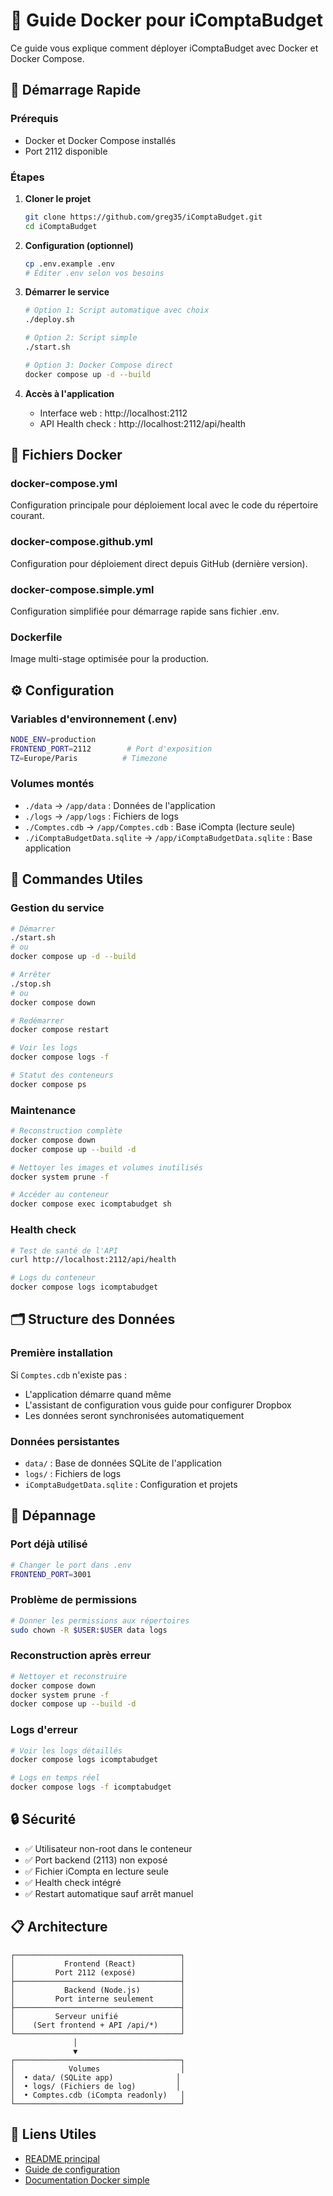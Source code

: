 # 🐳 Guide Docker pour iComptaBudget

Ce guide vous explique comment déployer iComptaBudget avec Docker et Docker Compose.

## 🚀 Démarrage Rapide

### Prérequis
- Docker et Docker Compose installés
- Port 2112 disponible

### Étapes
1. **Cloner le projet**
   ```bash
   git clone https://github.com/greg35/iComptaBudget.git
   cd iComptaBudget
   ```

2. **Configuration (optionnel)**
   ```bash
   cp .env.example .env
   # Éditer .env selon vos besoins
   ```

3. **Démarrer le service**
   ```bash
   # Option 1: Script automatique avec choix
   ./deploy.sh
   
   # Option 2: Script simple
   ./start.sh
   
   # Option 3: Docker Compose direct
   docker compose up -d --build
   ```

4. **Accès à l'application**
   - Interface web : http://localhost:2112
   - API Health check : http://localhost:2112/api/health

## 📁 Fichiers Docker

### docker-compose.yml
Configuration principale pour déploiement local avec le code du répertoire courant.

### docker-compose.github.yml  
Configuration pour déploiement direct depuis GitHub (dernière version).

### docker-compose.simple.yml
Configuration simplifiée pour démarrage rapide sans fichier .env.

### Dockerfile
Image multi-stage optimisée pour la production.

## ⚙️ Configuration

### Variables d'environnement (.env)
```bash
NODE_ENV=production
FRONTEND_PORT=2112        # Port d'exposition
TZ=Europe/Paris          # Timezone
```

### Volumes montés
- `./data` → `/app/data` : Données de l'application
- `./logs` → `/app/logs` : Fichiers de logs  
- `./Comptes.cdb` → `/app/Comptes.cdb` : Base iCompta (lecture seule)
- `./iComptaBudgetData.sqlite` → `/app/iComptaBudgetData.sqlite` : Base application

## 🔧 Commandes Utiles

### Gestion du service
```bash
# Démarrer
./start.sh
# ou
docker compose up -d --build

# Arrêter  
./stop.sh
# ou
docker compose down

# Redémarrer
docker compose restart

# Voir les logs
docker compose logs -f

# Statut des conteneurs
docker compose ps
```

### Maintenance
```bash
# Reconstruction complète
docker compose down
docker compose up --build -d

# Nettoyer les images et volumes inutilisés
docker system prune -f

# Accéder au conteneur
docker compose exec icomptabudget sh
```

### Health check
```bash
# Test de santé de l'API
curl http://localhost:2112/api/health

# Logs du conteneur
docker compose logs icomptabudget
```

## 🗂️ Structure des Données

### Première installation
Si `Comptes.cdb` n'existe pas :
- L'application démarre quand même
- L'assistant de configuration vous guide pour configurer Dropbox
- Les données seront synchronisées automatiquement

### Données persistantes
- `data/` : Base de données SQLite de l'application
- `logs/` : Fichiers de logs
- `iComptaBudgetData.sqlite` : Configuration et projets

## 🐛 Dépannage

### Port déjà utilisé
```bash
# Changer le port dans .env
FRONTEND_PORT=3001
```

### Problème de permissions
```bash
# Donner les permissions aux répertoires
sudo chown -R $USER:$USER data logs
```

### Reconstruction après erreur
```bash
# Nettoyer et reconstruire
docker compose down
docker system prune -f
docker compose up --build -d
```

### Logs d'erreur
```bash
# Voir les logs détaillés
docker compose logs icomptabudget

# Logs en temps réel
docker compose logs -f icomptabudget
```

## 🔒 Sécurité

- ✅ Utilisateur non-root dans le conteneur
- ✅ Port backend (2113) non exposé
- ✅ Fichier iCompta en lecture seule
- ✅ Health check intégré
- ✅ Restart automatique sauf arrêt manuel

## 📋 Architecture

```
┌─────────────────────────────────────┐
│           Frontend (React)          │
│         Port 2112 (exposé)          │
├─────────────────────────────────────┤
│           Backend (Node.js)         │
│         Port interne seulement      │
├─────────────────────────────────────┤
│         Serveur unifié              │
│    (Sert frontend + API /api/*)     │
└─────────────────────────────────────┘
              │
              ▼
┌─────────────────────────────────────┐
│            Volumes                  │
│  • data/ (SQLite app)              │
│  • logs/ (Fichiers de log)         │
│  • Comptes.cdb (iCompta readonly)   │
└─────────────────────────────────────┘
```

## 📖 Liens Utiles

- [README principal](README.md)
- [Guide de configuration](CONFIGURATION.md)
- [Documentation Docker simple](DOCKER-SIMPLE.md)